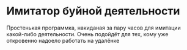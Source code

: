 # Имитатор буйной деятельности

Простенькая программка, накиданая за пару часов для имитации какой-либо деятельности. Очень подойдёт для тех, кому уже откровенно надоело работать на удалёнке